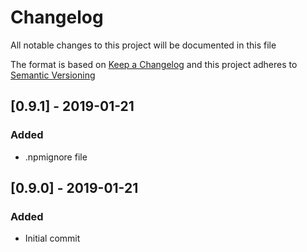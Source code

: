 # Changelog
All notable changes to this project will be documented in this file

The format is based on [Keep a Changelog](http://keepachangelog.com/en/1.0.0/)
and this project adheres to [Semantic Versioning](http://semver.org/spec/v2.0.0.html)


## [0.9.1] - 2019-01-21
### Added
 - .npmignore file

## [0.9.0] - 2019-01-21
### Added
 - Initial commit
